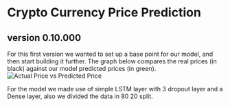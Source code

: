 # Crypto Currency Price Prediction
## version 0.10.000
For this first version we wanted to set up a base point for our model, and then start building it further.
The graph below compares the real prices (in black) against our model predicted prices (in green).![Actual Price vs Predicted Price](https://lh3.googleusercontent.com/ZbVegzSI5PyMJKWG3lefQ2kXgXNjB47fCbtNxOC_cK0uvVs4ibpXKbD-TiFI7jqXIurSO-kY6-pAtdNKwt-xnvLDAiFUYx79fzBaejhLh79syHPIhzOu2Mp_iYcOkg8Y90bXjCj6koAW65FZCVhZ9gDXJXT_FYkNu4X-49JDAOpTujvlOQGoomrJjZmH7QDAQQmbuwJ-Cxmn1QvEP0KUBq2TuFLac4jyBw8b4kLUgnwo-_coll_Pcmwt0qKR7cUaunzpgi9hNGfz-qqyfMsBz0rf4doGDZ65gxi_Sw_4i-FvQC24TRlWwEYPdIT5xxt4_agCMtFNjH3OFLxTaMZPAjP9nHV4E44OLRPBDQSvtOaNjbGAzMXS-4JKvQLRqPmPtodgqEgTSu_14H7jDVRHqQf9IL_EMi29JnICo6uATIeY61LGLvR60F4UEGgujI3-1-1skZFWdXOFjTZpd0ceX1a8HQA_DEfumxCmpooCyv5O6tPIILzxeHc4Jb4Ie0JqU3aerBUw587yZCJt7q0WcEdjUHXRvy7gfW0nd3wDDwrSkMH7K0vUd0YVYlK3c33TCFJJMA-Y5GcaoZvLNMVwMlsBMim9XshFFrVe6qZdFcc6Hcq9cSF64ZZdIA1Lhc0RJlcAw3U26NdO96pJWrzZnVxeYXu1wUzRkUsD5vigmJt8NIjSUPnNZlI_sh17P4ppKNJ7OAztALTarARriKxF7CA=w401-h278-no?authuser=0)


For the model we made use of simple LSTM layer with 3 dropout layer and a Dense layer, also we divided the data in 80 20 split.

